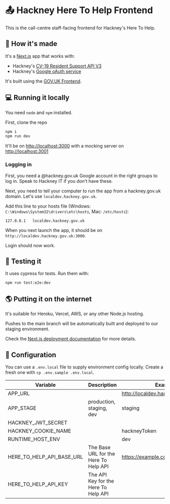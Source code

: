# 📤 Hackney Here To Help Frontend

This is the call-centre staff-facing frontend for Hackney's Here To Help.

## 🧱 How it's made

It's a [Next.js](https://nextjs.org) app that works with:

- Hackney's [CV-19 Resident Support API V3](https://github.com/LBHackney-IT/cv-19-res-support-v3)
- Hackney's [Google oAuth service](https://github.com/LBHackney-IT/LBH-Google-auth)

It's built using the [GOV.UK Frontend](https://github.com/alphagov/govuk-frontend).

## 💻 Running it locally

You need `node` and `npm` installed.

First, clone the repo

```bash
npm i
npm run dev
```

It'll be on [http://localhost:3000](http://localhost:3000) with a mocking server on [http://localhost:3001](http://localhost:3001)

### Logging in

First, you need a @hackney.gov.uk Google account in the right groups to log in. Speak to Hackney IT if you don't have these.

Next, you need to tell your computer to run the app from a hackney.gov.uk domain. Let's use `localdev.hackney.gov.uk`.

Add this line to your hosts file (Windows: `C:\Windows\System32\drivers\etc\hosts`, Mac: `/etc/hosts`):

```
127.0.0.1	localdev.hackney.gov.uk
```

When you next launch the app, it should be on `http://localdev.hackney.gov.uk:3000`.

Login should now work.

## 🧪 Testing it

It uses cypress for tests. Run them with:

```
npm run test:e2e:dev
```

## 🌎 Putting it on the internet

It's suitable for Heroku, Vercel, AWS, or any other Node.js hosting.

Pushes to the main branch will be automatically built and deployed to our staging environment.

Check the [Next.js deployment documentation](https://nextjs.org/docs/deployment) for more details.

## 🧬 Configuration

You can use a `.env.local` file to supply environment config locally. Create a fresh one with `cp .env.sample .env.local`.

| Variable                                  | Description                                                         | Example                             |
| ----------------------------------------- | ------------------------------------------------------------------- | ----------------------------------- |
| APP_URL                                   |                                                                     | http://localdev.hackney.gov.uk:3000 |
| APP_STAGE                                 | production, staging, dev                                            | staging                             |
| HACKNEY_JWT_SECRET                        |                                                                     |                                     |
| HACKNEY_COOKIE_NAME                       |                                                                     | hackneyToken                        |
| RUNTIME_HOST_ENV                          |                                                                     | dev                                 |
| HERE_TO_HELP_API_BASE_URL                 | The Base URL for the Here To Help API                               | https://example.com/api/v2          |
| HERE_TO_HELP_API_KEY                      | The API Key for the Here To Help API                                |                                     |
